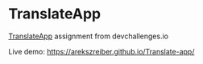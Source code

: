 # TranslateApp

[TranslateApp](https://devchallenges.io/challenge/47) assignment from devchallenges.io

Live demo: https://arekszreiber.github.io/Translate-app/
